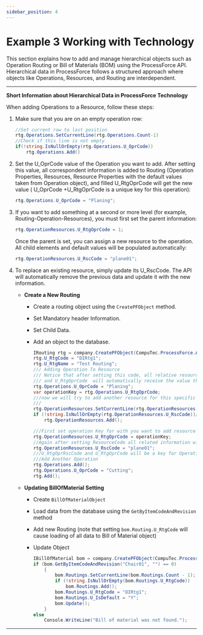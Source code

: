 ```yaml
---
sidebar_position: 4
---
```


# Example 3 Working with Technology

This section explains how to add and manage hierarchical objects such as Operation Routing or Bill of Materials (BOM) using the ProcessForce API. Hierarchical data in ProcessForce follows a structured approach where objects like Operations, Resources, and Routing are interdependent.

---

**Short Information about Hierarchical Data in ProcessForce Technology**

When adding Operations to a Resource, follow these steps:

1. Make sure that you are on an empty operation row:

    ```csharp
    //Set current row to last position
    rtg.Operations.SetCurrentLine(rtg.Operations.Count-1)
    //Check if this line is not empty
    if(!string.IsNullOrEmpty(rtg.Operations.U_OprCode))
        rtg.Operations.Add()
    ```

2. Set the U_OprCode value of the Operation you want to add. After setting this value, all correspondent information is added to Routing (Operation Properties, Resources, Resource Properties with the default values taken from Operation object), and filled U_RtgOprCode will get the new value ( U_OprCode +U_RtgOprCode is a unique key for this operation):

    ```csharp
    rtg.Operations.U_OprCode = "Planing";
    ```

3. If you want to add something at a second or more level (for example, Routing-Operation-Resources), you must first set the parent information:

    ```csharp
    rtg.OperationResources.U_RtgOprCode = 1;
    ```

    Once the parent is set, you can assign a new resource to the operation. All child elements and default values will be populated automatically:

    ```csharp
    rtg.OperationResources.U_RscCode = "plane01";
    ```

4. To replace an existing resource, simply update its U_RscCode. The API will automatically remove the previous data and update it with the new information.

    - **Create a New Routing**
        - Create a routing object using the `CreatePFObject` method.
        - Set Mandatory header Information.
        - Set Child Data.
        - Add an object to the database.

            ```csharp
            IRouting rtg = company.CreatePFObject(CompuTec.ProcessForce.API.Core.ObjectTypes.Routing);
            rtg.U_RtgCode = "DIRtg1";
            rtg.U_RtgName = "Test Routing";
            /// Adding Operation To Resource
            /// Notice that after setting this code, all relative resources and other information will automatically load into the routing
            /// and U_RtgOprCode  will automatically receive the value that will be a key for this specific operation
            rtg.Operations.U_OprCode = "Planing";
            var operationKey = rtg.Operations.U_RtgOprCode;
            ///now we will try to add another resource for this specific operation.
            ///
            rtg.OperationResources.SetCurrentLine(rtg.OperationResources.Count - 1);
            if (!string.IsNullOrEmpty(rtg.OperationResources.U_RscCode))//Check if last line in udoobject is empty if not add new line
                rtg.OperationResources.Add();

            ///First set operation Key for with you want to add resource
            rtg.OperationResources.U_RtgOprCode = operationKey;
            //Again after setting ResourceCode all related information will be loaded
            rtg.OperationResources.U_RscCode = "plane01";
            ///U_RtgOprRscCode and U_RtgOprCode will be a key for OperationResourceProperty
            ///Add Another Operation
            rtg.Operations.Add();
            rtg.Operations.U_OprCode = "Cutting";
            rtg.Add();
            ```

    - **Updating BillOfMaterial Setting**
        - Create `BillOfMaterialObject`
        - Load data from the database using the `GetByItemCodeAndRevision` method
        - Add new Routing (note that setting `bom.Routing.U_RtgCode` will cause loading of all data to Bill of Material object)
        - Update Object

            ```csharp
            IBillOfMaterial bom = company.CreatePFObject(CompuTec.ProcessForce.API.Core.ObjectTypes.BillOfMaterial);
            if (bom.GetByItemCodeAndRevision("Chair01", "") == 0)
                {
                    bom.Routings.SetCurrentLine(bom.Routings.Count - 1);
                    if (!string.IsNullOrEmpty(bom.Routings.U_RtgCode))
                        bom.Routings.Add();
                    bom.Routings.U_RtgCode = "DIRtg1";
                    bom.Routings.U_IsDefault = "Y";
                    bom.Update();
                }
            else
                Console.WriteLine("Bill of material was not found.");
            ```

---
